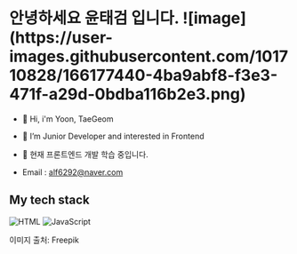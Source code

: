 <h1> 안녕하세요 윤태검 입니다. ![image](https://user-images.githubusercontent.com/101710828/166177440-4ba9abf8-f3e3-471f-a29d-0bdba116b2e3.png) </h1>

- 👋 Hi, i'm Yoon, TaeGeom
- 👀 I’m Junior Developer and interested in Frontend
- 🌱 현재 프론트엔드 개발 학습 중입니다.

- Email : alf6292@naver.com


<h2> My tech stack </h2>

![HTML](https://img.shields.io/badge/-HTML-red?style=for-the-badge&logo=html5&logoColor=white)
![JavaScript](https://img.shields.io/badge/-JavaScript-yellow?style=for-the-badge&logo=javascript&logoColor=white)






이미지 출처: Freepik

